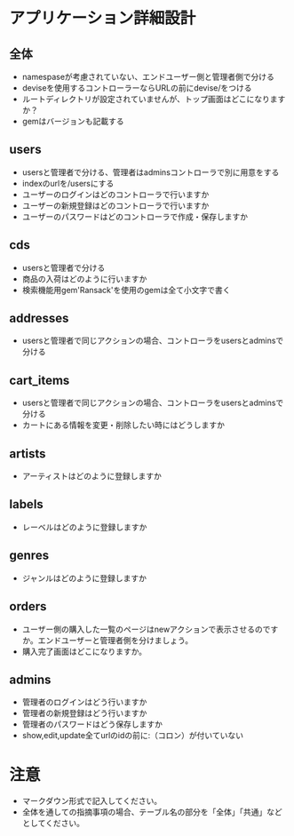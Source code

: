 # アプリケーション詳細設計
## 全体
- namespaseが考慮されていない、エンドユーザー側と管理者側で分ける
- deviseを使用するコントローラーならURLの前にdevise/をつける
- ルートディレクトリが設定されていませんが、トップ画面はどこになりますか？
- gemはバージョンも記載する

## users
- usersと管理者で分ける、管理者はadminsコントローラで別に用意をする
- indexのurlを/usersにする
- ユーザーのログインはどのコントローラで行いますか
- ユーザーの新規登録はどのコントローラで行いますか
- ユーザーのパスワードはどのコントローラで作成・保存しますか

## cds
- usersと管理者で分ける
- 商品の入荷はどのように行いますか
- 検索機能用gem'Ransack'を使用のgemは全て小文字で書く

## addresses
- usersと管理者で同じアクションの場合、コントローラをusersとadminsで分ける

## cart_items
- usersと管理者で同じアクションの場合、コントローラをusersとadminsで分ける
- カートにある情報を変更・削除したい時にはどうしますか

## artists
- アーティストはどのように登録しますか

## labels
- レーベルはどのように登録しますか

## genres
- ジャンルはどのように登録しますか

## orders
- ユーザー側の購入した一覧のページはnewアクションで表示させるのですか。エンドユーザーと管理者側を分けましょう。
- 購入完了画面はどこになりますか。

## admins
- 管理者のログインはどう行いますか
- 管理者の新規登録はどう行いますか
- 管理者のパスワードはどう保存しますか
- show,edit,update全てurlのidの前に:（コロン）が付いていない

# 注意
* マークダウン形式で記入してください。
* 全体を通しての指摘事項の場合、テーブル名の部分を「全体」「共通」などとしてください。
